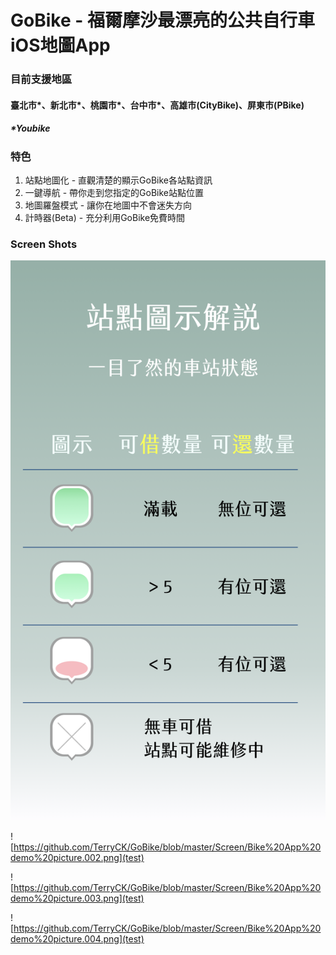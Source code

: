 # GoBike - 福爾摩沙最漂亮的公共自行車iOS地圖App

### 目前支援地區 
#### 臺北市\*、新北市\*、桃園市\*、台中市\*、高雄市(CityBike)、屏東市(PBike)
##### \*Youbike



### 特色
1. 站點地圖化 - 直觀清楚的顯示GoBike各站點資訊
2. 一鍵導航 - 帶你走到您指定的GoBike站點位置
3. 地圖羅盤模式 - 讓你在地圖中不會迷失方向
4. 計時器(Beta) - 充分利用GoBike免費時間

### Screen Shots
!["1"](https://github.com/TerryCK/GoBike/blob/master/Screen/Bike%20App%20demo%20picture.001.png)

![https://github.com/TerryCK/GoBike/blob/master/Screen/Bike%20App%20demo%20picture.002.png](test)

![https://github.com/TerryCK/GoBike/blob/master/Screen/Bike%20App%20demo%20picture.003.png](test)

![https://github.com/TerryCK/GoBike/blob/master/Screen/Bike%20App%20demo%20picture.004.png](test)


